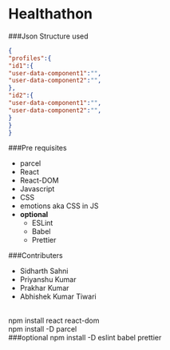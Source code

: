 # Healthathon
###Json Structure used
```json
{
"profiles":{
"id1":{
"user-data-component1":"",
"user-data-component2":"",
},
"id2":{
"user-data-component1":"",
"user-data-component2":"",
}
}
} 
```
###Pre requisites
- parcel
- React
- React-DOM
- Javascript 
- CSS
- emotions aka CSS in JS
- **optional** 
  - ESLint
  - Babel 
  - Prettier
  
  
###Contributers
- Sidharth Sahni
- Priyanshu Kumar
- Prakhar Kumar
- Abhishek Kumar Tiwari
<br/>
npm install react react-dom 
<br/>
npm install -D parcel
<br/>
###optional
npm install -D eslint babel prettier
